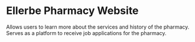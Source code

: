 # Ellerbe Pharmacy Website
Allows users to learn more about the services and history of the pharmacy.
Serves as a platform to receive job applications for the pharmacy.
